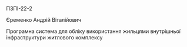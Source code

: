 ПЗПІ-22-2

Єременко Андрій Віталійович

Програмна система для обліку використання жильцями внутрішньої інфраструктури житлового комплексу
